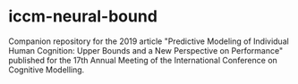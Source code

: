 # iccm-neural-bound
Companion repository for the 2019 article "Predictive Modeling of Individual Human Cognition: Upper Bounds and a New Perspective on Performance" published for the 17th Annual Meeting of the International Conference on Cognitive Modelling.
